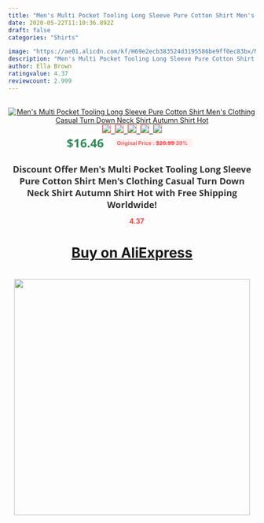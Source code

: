 ```yaml
---
title: "Men's Multi Pocket Tooling Long Sleeve Pure Cotton Shirt Men's Clothing Casual Turn Down Neck Shirt Autumn Shirt Hot"
date: 2020-05-22T11:10:36.892Z
draft: false
categories: "Shirts"

image: "https://ae01.alicdn.com/kf/H69e2ecb383524d3195586be9ff0ec83bx/Men-s-Multi-Pocket-Tooling-Long-Sleeve-Pure-Cotton-Shirt-Men-s-Clothing-Casual-Turn-Down.jpg"
description: "Men's Multi Pocket Tooling Long Sleeve Pure Cotton Shirt Men's Clothing Casual Turn Down Neck Shirt Autumn Shirt Hot"
author: Ella Brown
ratingvalue: 4.37
reviewcount: 2.999
---
```

<br>
<div style="text-align: center;">
<a href="https://s.click.aliexpress.com/e/_9urkX7" target="_blank" rel="nofollow noopener noreferrer"><img alt="Men's Multi Pocket Tooling Long Sleeve Pure Cotton Shirt Men's Clothing Casual Turn Down Neck Shirt Autumn Shirt Hot" class="magnifier-image" src="https://ae01.alicdn.com/kf/H69e2ecb383524d3195586be9ff0ec83bx/Men-s-Multi-Pocket-Tooling-Long-Sleeve-Pure-Cotton-Shirt-Men-s-Clothing-Casual-Turn-Down.jpg_640x640.jpg">
<br>
<img style="border:1px solid salmon" src="https://ae01.alicdn.com/kf/H69e2ecb383524d3195586be9ff0ec83bx/Men-s-Multi-Pocket-Tooling-Long-Sleeve-Pure-Cotton-Shirt-Men-s-Clothing-Casual-Turn-Down.jpg_120x120.jpg">&nbsp;&nbsp;<img style="border:1px solid salmon" src="https://ae01.alicdn.com/kf/H085dd8cf8c1d4a9b945ba641f7b55038c/Men-s-Multi-Pocket-Tooling-Long-Sleeve-Pure-Cotton-Shirt-Men-s-Clothing-Casual-Turn-Down.jpg_120x120.jpg">&nbsp;&nbsp;<img style="border:1px solid salmon" src="https://ae01.alicdn.com/kf/Hfd51b9d72dd34cbead566d72b90e6eaeF/Men-s-Multi-Pocket-Tooling-Long-Sleeve-Pure-Cotton-Shirt-Men-s-Clothing-Casual-Turn-Down.jpg_120x120.jpg">&nbsp;&nbsp;<img style="border:1px solid salmon" src="https://ae01.alicdn.com/kf/H12662522231b45dfb419387af4409304l/Men-s-Multi-Pocket-Tooling-Long-Sleeve-Pure-Cotton-Shirt-Men-s-Clothing-Casual-Turn-Down.jpg_120x120.jpg">&nbsp;&nbsp;<img style="border:1px solid salmon" src="https://ae01.alicdn.com/kf/H5dcba6b50cbe44e686dd2865cf119f06M/Men-s-Multi-Pocket-Tooling-Long-Sleeve-Pure-Cotton-Shirt-Men-s-Clothing-Casual-Turn-Down.jpg_120x120.jpg"></a></div><br0>
<div style="text-align: center;"><span style="background-color: white; border: 0px; box-sizing: border-box; color: seagreen; display: inline-block; font-family: &quot;open sans&quot; , &quot;arial&quot; , &quot;helvetica&quot; , sans-serif , &quot;heiti&quot;; font-size: 24px; font-stretch: inherit; font-weight: 700; line-height: inherit; margin: 0px 10px 0px 0px; padding: 0px; vertical-align: middle;">$16.46 </span>
<span style="background: rgb(255 , 241 , 241); border-radius: 3px; border: 0px; box-sizing: border-box; color: #ff4747; display: inline-block; font-family: inherit; font-size: 12px; font-stretch: inherit; font-style: inherit; font-variant: inherit; font-weight: 600; line-height: inherit; margin: 0px; padding: 2px 5px; transform: scale(0.9); vertical-align: middle;">Original Price : <b style="text-decoration: line-through;">$26.99 </b> 39%&nbsp;&nbsp;</span></div>
<h1 style="color: #333333; display: inline-block; font-family: &quot;open sans&quot; , &quot;arial&quot; , &quot;helvetica&quot; , sans-serif , &quot;heiti&quot;; font-size: 18px; font-stretch: inherit; font-weight: 700; text-align: center;">Discount Offer Men's Multi Pocket Tooling Long Sleeve Pure Cotton Shirt Men's Clothing Casual Turn Down Neck Shirt Autumn Shirt Hot with Free Shipping Worldwide!</h1>
<div style="color: #ff4747; text-align: center;">
<img src="https://4.bp.blogspot.com/-M0ZcTcb-5uY/XleCXlxnR4I/AAAAAAAAAEc/OrjgMkXV1oMQFaCRZj5HQwOCBcu3w1FegCPcBGAYYCw/s1600/star.png" style="height: 15px;">&nbsp;<b>4.37</b></div>
<div class="button_cont" align="center"><a class="buynow_a" href="https://s.click.aliexpress.com/e/_9urkX7" target="_blank" rel="nofollow noopener noreferrer"><H1>Buy on AliExpress</H1></a></div><br>
<div class="separator" style="clear: both; text-align: center;">
<img src="https://lh3.googleusercontent.com/-pTy5HemUv9M/XlePHvY0dAI/AAAAAAAAAE4/0nX5iRUoIWY8eMW9Dpxeirr157OZliDIgCLcBGAsYHQ/s1600/badge.gif" width="480">
</div>

